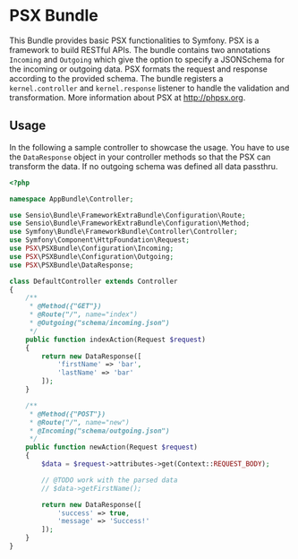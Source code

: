 
PSX Bundle
========================

This Bundle provides basic PSX functionalities to Symfony. PSX is a framework
to build RESTful APIs. The bundle contains two annotations `Incoming` and 
`Outgoing` which give the option to specify a JSONSchema for the incoming or 
outgoing data. PSX formats the request and response according to the provided
schema. The bundle registers a `kernel.controller` and `kernel.response` 
listener to handle the validation and transformation. More information about PSX 
at http://phpsx.org.

Usage
-----

In the following a sample controller to showcase the usage. You have to use the
`DataResponse` object in your controller methods so that the PSX can transform 
the data. If no outgoing schema was defined all data passthru.

```php
<?php

namespace AppBundle\Controller;

use Sensio\Bundle\FrameworkExtraBundle\Configuration\Route;
use Sensio\Bundle\FrameworkExtraBundle\Configuration\Method;
use Symfony\Bundle\FrameworkBundle\Controller\Controller;
use Symfony\Component\HttpFoundation\Request;
use PSX\PSXBundle\Configuration\Incoming;
use PSX\PSXBundle\Configuration\Outgoing;
use PSX\PSXBundle\DataResponse;

class DefaultController extends Controller
{
    /**
     * @Method({"GET"})
     * @Route("/", name="index")
     * @Outgoing("schema/incoming.json")
     */
    public function indexAction(Request $request)
    {
        return new DataResponse([
            'firstName' => 'bar',
            'lastName' => 'bar'
        ]);
    }

    /**
     * @Method({"POST"})
     * @Route("/", name="new")
     * @Incoming("schema/outgoing.json")
     */
    public function newAction(Request $request)
    {
        $data = $request->attributes->get(Context::REQUEST_BODY);

        // @TODO work with the parsed data
        // $data->getFirstName();

        return new DataResponse([
            'success' => true,
            'message' => 'Success!'
        ]);
    }
}
```


